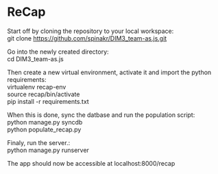 ReCap
===========
Start off by cloning the repository to your local workspace:<br>
git clone https://github.com/spinakr/DIM3_team-as.js.git <br>

Go into the newly created directory: <br>
cd DIM3_team-as.js <br>

Then create a new virtual environment, activate it and import the python requirements: <br>
virtualenv recap-env <br>
source recap/bin/activate <br>
pip install -r requirements.txt <br>

When this is done, sync the datbase and run the population script: <br>
python manage.py syncdb <br>
python populate_recap.py <br>

Finaly, run the server.: <br>
python manage.py runserver <br>

The app should now be accessible at localhost:8000/recap <br>
